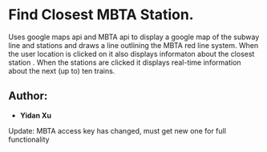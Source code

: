 # Find Closest MBTA Station.
Uses google maps api and MBTA api to display a google map of the subway line and stations and draws a line outlining the MBTA red line system. 
When the user location is clicked on it also displays informaton about the closest station .
When the stations are clicked it displays real-time information about the next (up to) ten trains.

## Author: 
* **Yidan Xu**

Update: MBTA access key has changed, must get new one for full functionality

